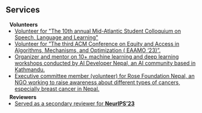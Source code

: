 ## Services

<h4 style="margin:0 10px 0;">Volunteers</h4>

<ul style="margin:0 0 5px;">
  <li><a href="https://www.mascsll.org/"><autocolor>Volunteer for "The 10th annual Mid-Atlantic Student Colloquium on Speech, Language and Learning"</autocolor></a></li>
  <li><a href="https://eaamo.org/"><autocolor>Volunteer for ”The third ACM Conference on Equity and Access in Algorithms, Mechanisms, and Optimization ( EAAMO ‘23)”.</autocolor></a></li>
  <li><a href="https://aidevnepal.github.io/"><autocolor>Organizer and mentor on 10+ machine learning and deep learning workshops conducted by AI Developer Nepal, an AI community based in Kathmandu.</autocolor></a></li>
  <li><a href="https://rosefoundationnepal.org/"><autocolor>Executive committee member (volunteer) for Rose Foundation Nepal, an NGO working to raise awareness about different types of cancers, especially breast cancer in Nepal.</autocolor></a></li>
</ul>

<h4 style="margin:0 10px 0;">Reviewers</h4>

<ul style="margin:0 0 5px;">
  <li><a href="https://nips.cc/"><autocolor>Served as a secondary reviewer for <strong> NeurIPS’23 </strong></autocolor></a></li>
  
</ul>